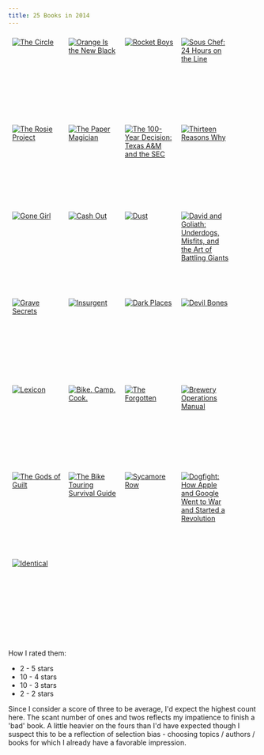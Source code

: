 ```yaml
---
title: 25 Books in 2014
---
```


<style type="text/css" media="screen">
.gr_grid_container a {
  float: left;
  width: 98px;
  height: 160px;
  padding: 8px 8px;
  overflow: hidden;
}
</style>
<p class="gr_grid_container">
    <a href="https://www.goodreads.com/book/show/18302455-the-circle" title="The Circle"><img alt="The Circle" border="0" src="https://d.gr-assets.com/books/1376419833m/18302455.jpg" /></a>
    <a href="https://www.goodreads.com/book/show/6314763-orange-is-the-new-black" title="Orange Is the New Black"><img alt="Orange Is the New Black" border="0" src="https://d.gr-assets.com/books/1320520714m/6314763.jpg" /></a>
    <a href="https://www.goodreads.com/book/show/96642.Rocket_Boys" title="Rocket Boys (Coalwood #1)"><img alt="Rocket Boys" border="0" src="https://d.gr-assets.com/books/1320533768m/96642.jpg" /></a>
    <a href="https://www.goodreads.com/book/show/18142414-sous-chef" title="Sous Chef: 24 Hours on the Line"><img alt="Sous Chef: 24 Hours on the Line" border="0" src="https://d.gr-assets.com/books/1383336895m/18142414.jpg" /></a>
    <a href="https://www.goodreads.com/book/show/16181775-the-rosie-project" title="The Rosie Project (Don Tillman #1)"><img alt="The Rosie Project" border="0" src="https://d.gr-assets.com/books/1371651741m/16181775.jpg" /></a>
    <a href="https://www.goodreads.com/book/show/20727654-the-paper-magician" title="The Paper Magician (The Paper Magician Trilogy, #1)"><img alt="The Paper Magician" border="0" src="https://d.gr-assets.com/books/1405618531m/20727654.jpg" /></a>
    <a href="https://www.goodreads.com/book/show/23322730-the-100-year-decision" title="The 100-Year Decision: Texas A&M and the SEC"><img alt="The 100-Year Decision: Texas A&M and the SEC" border="0" src="https://s.gr-assets.com/assets/nophoto/book/111x148-c93ac9cca649f584bf7c2539d88327a8.png" /></a>
    <a href="https://www.goodreads.com/book/show/1217100.Thirteen_Reasons_Why" title="Thirteen Reasons Why"><img alt="Thirteen Reasons Why" border="0" src="https://d.gr-assets.com/books/1333822506m/1217100.jpg" /></a>
    <a href="https://www.goodreads.com/book/show/19288043-gone-girl" title="Gone Girl"><img alt="Gone Girl" border="0" src="https://d.gr-assets.com/books/1397056917m/19288043.jpg" /></a>
    <a href="https://www.goodreads.com/book/show/13623919-cash-out" title="Cash Out"><img alt="Cash Out" border="0" src="https://d.gr-assets.com/books/1339109059m/13623919.jpg" /></a>
    <a href="https://www.goodreads.com/book/show/17707654-dust" title="Dust (Kay Scarpetta #21)"><img alt="Dust" border="0" src="https://d.gr-assets.com/books/1376882052m/17707654.jpg" /></a>
    <a href="https://www.goodreads.com/book/show/15751404-david-and-goliath" title="David and Goliath: Underdogs, Misfits, and the Art of Battling Giants"><img alt="David and Goliath: Underdogs, Misfits, and the Art of Battling Giants" border="0" src="https://d.gr-assets.com/books/1391813567m/15751404.jpg" /></a>
    <a href="https://www.goodreads.com/book/show/281350.Grave_Secrets" title="Grave Secrets (Temperance Brennan, #5)"><img alt="Grave Secrets" border="0" src="https://d.gr-assets.com/books/1407253266m/281350.jpg" /></a>
    <a href="https://www.goodreads.com/book/show/11735983-insurgent" title="Insurgent (Divergent, #2)"><img alt="Insurgent" border="0" src="https://d.gr-assets.com/books/1325667729m/11735983.jpg" /></a>
    <a href="https://www.goodreads.com/book/show/5886881-dark-places" title="Dark Places"><img alt="Dark Places" border="0" src="https://d.gr-assets.com/books/1354988288m/5886881.jpg" /></a>
    <a href="https://www.goodreads.com/book/show/2095583.Devil_Bones" title="Devil Bones (Temperance Brennan, #11)"><img alt="Devil Bones" border="0" src="https://d.gr-assets.com/books/1388258845m/2095583.jpg" /></a>
    <a href="https://www.goodreads.com/book/show/16158596-lexicon" title="Lexicon"><img alt="Lexicon" border="0" src="https://d.gr-assets.com/books/1356080172m/16158596.jpg" /></a>
    <a href="https://www.goodreads.com/book/show/20504531-bike-camp-cook" title="Bike. Camp. Cook."><img alt="Bike. Camp. Cook." border="0" src="https://d.gr-assets.com/books/1389357371m/20504531.jpg" /></a>
    <a href="https://www.goodreads.com/book/show/15842230-the-forgotten" title="The Forgotten (John Puller, #2)"><img alt="The Forgotten" border="0" src="https://d.gr-assets.com/books/1350923777m/15842230.jpg" /></a>
    <a href="https://www.goodreads.com/book/show/20348910-brewery-operations-manual" title="Brewery Operations Manual"><img alt="Brewery Operations Manual" border="0" src="https://s.gr-assets.com/assets/nophoto/book/111x148-c93ac9cca649f584bf7c2539d88327a8.png" /></a>
    <a href="https://www.goodreads.com/review/show/854958314?utm_medium=api&amp;utm_source=grid_widget" title="The Gods of Guilt (Mickey Haller, #5)"><img alt="The Gods of Guilt" border="0" src="https://d.gr-assets.com/books/1362529630m/17333227.jpg"></a>
    <a href="https://www.goodreads.com/review/show/791298654?utm_medium=api&amp;utm_source=grid_widget" title="The Bike Touring Survival Guide"><img alt="The Bike Touring Survival Guide" border="0" src="https://d.gr-assets.com/books/1304832619m/11321073.jpg"></a>
    <a href="https://www.goodreads.com/review/show/829827928?utm_medium=api&amp;utm_source=grid_widget" title="Sycamore Row (Jake Brigance, #2)"><img alt="Sycamore Row" border="0" src="https://d.gr-assets.com/books/1375888633m/17288661.jpg"></a>
    <a href="https://www.goodreads.com/review/show/812769891?utm_medium=api&amp;utm_source=grid_widget" title="Dogfight: How Apple and Google Went to War and Started a Revolution"><img alt="Dogfight: How Apple and Google Went to War and Started a Revolution" border="0" src="https://d.gr-assets.com/books/1368362829m/17332226.jpg"></a>
    <a href="https://www.goodreads.com/review/show/791298134?utm_medium=api&amp;utm_source=grid_widget" title="Identical (Kindle County Legal Thriller, #9)"><img alt="Identical" border="0" src="https://d.gr-assets.com/books/1368423446m/17333441.jpg"></a>
    <br style="clear: both" />
</p>

How I rated them:

  *  2 - 5 stars
  *  10 - 4 stars
  *  10 - 3 stars
  *  2 - 2 stars

Since I consider a score of three to be average, I'd expect the highest count here.  The scant number of ones and twos reflects my impatience to finish a 'bad' book.  A little heavier on the fours than I'd have expected though I suspect this to be a reflection of selection bias - choosing topics / authors / books for which I already have a favorable impression.
  
